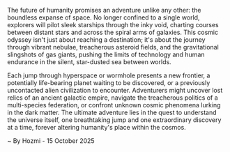 
The future of humanity promises an adventure unlike any other: the boundless expanse of space. No longer confined to a single world, explorers will pilot sleek starships through the inky void, charting courses between distant stars and across the spiral arms of galaxies. This cosmic odyssey isn't just about reaching a destination; it's about the journey through vibrant nebulae, treacherous asteroid fields, and the gravitational slingshots of gas giants, pushing the limits of technology and human endurance in the silent, star-dusted sea between worlds.

Each jump through hyperspace or wormhole presents a new frontier, a potentially life-bearing planet waiting to be discovered, or a previously uncontacted alien civilization to encounter. Adventurers might uncover lost relics of an ancient galactic empire, navigate the treacherous politics of a multi-species federation, or confront unknown cosmic phenomena lurking in the dark matter. The ultimate adventure lies in the quest to understand the universe itself, one breathtaking jump and one extraordinary discovery at a time, forever altering humanity's place within the cosmos.

~ By Hozmi - 15 October 2025

